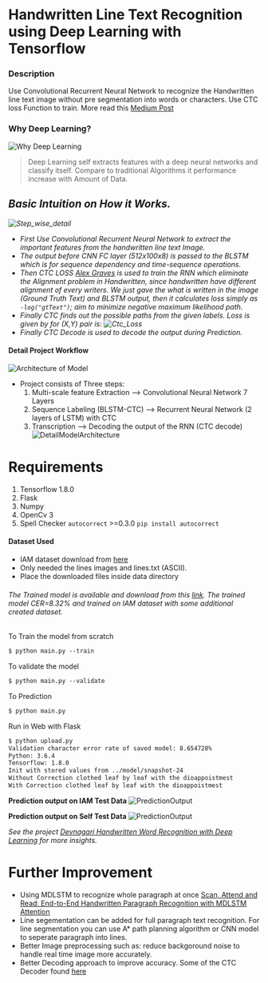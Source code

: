 # Handwritten Line Text Recognition using Deep Learning with Tensorflow
### Description
Use Convolutional Recurrent Neural Network to recognize the Handwritten line text image without pre segmentation into words or characters. Use CTC loss Function to train.
More read this [Medium Post](https://susant.medium.com/learn-and-use-handwritten-line-text-recognition-using-deep-learning-with-tensorflow-b661434b5e3b?source=friends_link&sk=f22713a4c39f144ee26acf9a31d757af)

### Why Deep Learning?
![Why Deep Learning](images/WhyDeepLearning.png?raw=true "Why Deep Learning")
> Deep Learning self extracts features with a deep neural networks and classify itself. Compare to traditional Algorithms it performance increase with Amount of Data.

## <i> Basic Intuition on How it Works.
![Step_wise_detail](images/Step_wise_detail_of_workflow.png?raw=true "Step_Wise Detail")
* First Use Convolutional Recurrent Neural Network to extract the important features from the handwritten line text Image.
* The output before CNN FC layer (512x100x8) is passed to the BLSTM which is for sequence dependency and time-sequence operations.
* Then CTC LOSS [Alex Graves](https://www.cs.toronto.edu/~graves/icml_2006.pdf) is used to train the RNN which eliminate the Alignment problem in Handwritten, since handwritten have different alignment of every writers. We just gave the what is written in the image (Ground Truth Text) and BLSTM output, then it calculates loss simply as `-log("gtText")`; aim to minimize negative maximum likelihood path.
* Finally CTC finds out the possible paths from the given labels. Loss is given by for (X,Y) pair is: ![Ctc_Loss](images/CtcLossFormula.png?raw=true "CTC loss for the (X,Y) pair")
* Finally CTC Decode is used to decode the output during Prediction.
</i>


#### Detail Project Workflow
![Architecture of Model](images/ArchitectureDetails.png?raw=true "Model Architecture")

* Project consists of Three steps:
  1. Multi-scale feature Extraction --> Convolutional Neural Network 7 Layers
  2. Sequence Labeling (BLSTM-CTC)  --> Recurrent Neural Network (2 layers of LSTM) with CTC 
  3. Transcription --> Decoding the output of the RNN (CTC decode)
![DetailModelArchitecture](images/DetailModelArchitecture.png?raw=true "DetailModelArchitecture")

# Requirements
1. Tensorflow 1.8.0
2. Flask
3. Numpy
4. OpenCv 3
5. Spell Checker `autocorrect` >=0.3.0 ``pip install autocorrect``

#### Dataset Used
* IAM dataset download from [here](http://www.fki.inf.unibe.ch/databases/iam-handwriting-database)
* Only needed the lines images and lines.txt (ASCII).
* Place the downloaded files inside data directory  

###### The Trained model is available and download from this [link](https://drive.google.com/file/d/10HHNZPqPQZCQCLrKGQOq5E7zFW5wGcA4/view?usp=sharing). The trained model CER=8.32% and trained on IAM dataset with some additional created dataset.


To Train the model from scratch
```markdown
$ python main.py --train

```
To validate the model
```markdown
$ python main.py --validate
```
To Prediction
```markdown
$ python main.py
```

Run in Web with Flask
```markdown
$ python upload.py
Validation character error rate of saved model: 8.654728%
Python: 3.6.4 
Tensorflow: 1.8.0
Init with stored values from ../model/snapshot-24
Without Correction clothed leaf by leaf with the dioappoistmest
With Correction clothed leaf by leaf with the dioappoistmest
```
**Prediction output on IAM Test Data**
![PredictionOutput](images/IAM_dataset_Prediction_Output.png?raw=true "Prediction Output On Iam Dataset")

**Prediction output on Self Test Data**
![PredictionOutput](images/PredictionOutput.png?raw=true "Prediction Output on Self Data")

<i>See the project [Devnagari Handwritten Word Recognition with Deep Learning](https://github.com/sushant097/Devnagari-Handwritten-Word-Recongition-with-Deep-Learning) for more insights.</i>
# Further Improvement
* Using MDLSTM to recognize whole paragraph at once [Scan, Attend and Read: End-to-End Handwritten Paragraph Recognition with MDLSTM Attention](https://arxiv.org/abs/1604.03286)
* Line segementation can be added for full paragraph text recognition. For line segmentation you can use A* path planning algorithm or CNN model to seperate paragraph into lines.
* Better Image preprocessing such as: reduce backgoround noise to handle real time image more accurately.
* Better Decoding approach to improve accuracy. Some of the CTC Decoder found [here](https://github.com/githubharald/CTCDecoder)  

